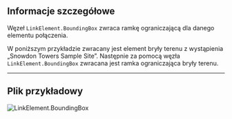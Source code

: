 ## Informacje szczegółowe
Węzeł `LinkElement.BoundingBox` zwraca ramkę ograniczającą dla danego elementu połączenia.

W poniższym przykładzie zwracany jest element bryły terenu z wystąpienia „Snowdon Towers Sample Site”. Następnie za pomocą węzła `LinkElement.BoundingBox` zwracana jest ramka ograniczająca bryły terenu.

___
## Plik przykładowy

![LinkElement.BoundingBox](./Revit.Elements.LinkElement.BoundingBox_img.jpg)
